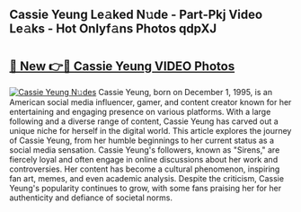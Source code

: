 ## Cassie Yeung Le𝚊ked N𝚞de - Part-Pkj Video Le𝚊ks - Hot Onlyf𝚊ns Photos qdpXJ

# <h2><a href="http://ac27758.deff.icu/?id=Cassie+Yeung">🔗 New 👉🔴 Cassie Yeung VIDEO Photos</a></h2>

[![Cassie Yeung N𝚞des](https://i.imgur.com/rIISA9y.gif)](http://ac27758.deff.icu/?id=Cassie+Yeung)
Cassie Yeung, born on December 1, 1995, is an American social media influencer, gamer, and content creator known for her entertaining and engaging presence on various platforms. With a large following and a diverse range of content, Cassie Yeung has carved out a unique niche for herself in the digital world. This article explores the journey of Cassie Yeung, from her humble beginnings to her current status as a social media sensation. Cassie Yeung's followers, known as "Sirens," are fiercely loyal and often engage in online discussions about her work and controversies. Her content has become a cultural phenomenon, inspiring fan art, memes, and even academic analysis. Despite the criticism, Cassie Yeung's popularity continues to grow, with some fans praising her for her authenticity and defiance of societal norms.
